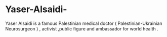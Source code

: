 # Yaser-Alsaidi-
Yaser Alsaidi is a famous Palestinian medical doctor ( Palestinian-Ukrainian Neurosurgeon ) , activist ,public figure and ambassador for world health .
